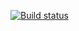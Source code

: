 [![Build status](https://ci.appveyor.com/api/projects/status/khy8e7mwvmp0q2vn?svg=true)](https://ci.appveyor.com/project/DeminaDaria/patternstestmode)
